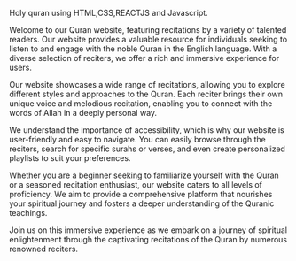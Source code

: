 Holy quran using HTML,CSS,REACTJS and Javascript.

Welcome to our Quran website, featuring recitations by a variety of talented readers. Our website provides a valuable resource for individuals seeking to listen to and engage with the noble Quran in the English language. With a diverse selection of reciters, we offer a rich and immersive experience for users.

Our website showcases a wide range of recitations, allowing you to explore different styles and approaches to the Quran. Each reciter brings their own unique voice and melodious recitation, enabling you to connect with the words of Allah in a deeply personal way.

We understand the importance of accessibility, which is why our website is user-friendly and easy to navigate. You can easily browse through the reciters, search for specific surahs or verses, and even create personalized playlists to suit your preferences.

Whether you are a beginner seeking to familiarize yourself with the Quran or a seasoned recitation enthusiast, our website caters to all levels of proficiency. We aim to provide a comprehensive platform that nourishes your spiritual journey and fosters a deeper understanding of the Quranic teachings.

Join us on this immersive experience as we embark on a journey of spiritual enlightenment through the captivating recitations of the Quran by numerous renowned reciters.
